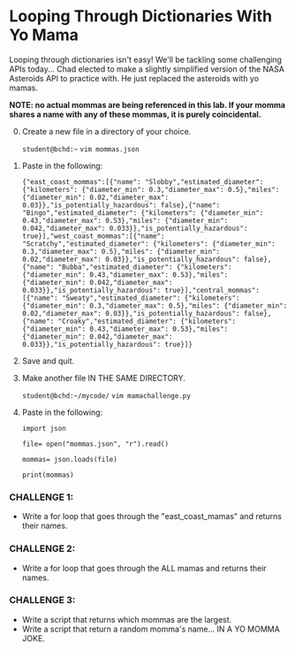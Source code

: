 # Looping Through Dictionaries With Yo Mama

Looping through dictionaries isn't easy! We'll be tackling some challenging APIs today... Chad elected to make a slightly simplified version of the NASA Asteroids API to practice with. He just replaced the asteroids with yo mamas.

**NOTE: no actual mommas are being referenced in this lab. If your momma shares a name with any of these mommas, it is purely coincidental.**

0. Create a new file in a directory of your choice.

    `student@bchd:~` `vim mommas.json`
    
0. Paste in the following:

    ```
    {"east_coast_mommas":[{"name": "Slobby","estimated_diameter": {"kilometers": {"diameter_min": 0.3,"diameter_max": 0.5},"miles": {"diameter_min": 0.02,"diameter_max": 0.03}},"is_potentially_hazardous": false},{"name": "Bingo","estimated_diameter": {"kilometers": {"diameter_min": 0.43,"diameter_max": 0.53},"miles": {"diameter_min": 0.042,"diameter_max": 0.033}},"is_potentially_hazardous": true}],"west_coast_mommas":[{"name": "Scratchy","estimated_diameter": {"kilometers": {"diameter_min": 0.3,"diameter_max": 0.5},"miles": {"diameter_min": 0.02,"diameter_max": 0.03}},"is_potentially_hazardous": false},{"name": "Bubba","estimated_diameter": {"kilometers": {"diameter_min": 0.43,"diameter_max": 0.53},"miles": {"diameter_min": 0.042,"diameter_max": 0.033}},"is_potentially_hazardous": true}],"central_mommas":[{"name": "Sweaty","estimated_diameter": {"kilometers": {"diameter_min": 0.3,"diameter_max": 0.5},"miles": {"diameter_min": 0.02,"diameter_max": 0.03}},"is_potentially_hazardous": false},{"name": "Croaky","estimated_diameter": {"kilometers": {"diameter_min": 0.43,"diameter_max": 0.53},"miles": {"diameter_min": 0.042,"diameter_max": 0.033}},"is_potentially_hazardous": true}]}
    ```
    
0. Save and quit.

0. Make another file IN THE SAME DIRECTORY.


    `student@bchd:~/mycode/` `vim mamachallenge.py`
    
0. Paste in the following:

    ```
    import json

    file= open("mommas.json", "r").read()

    mommas= json.loads(file)

    print(mommas)
    ```

### CHALLENGE 1:

- Write a for loop that goes through the "east_coast_mamas" and returns their names.

### CHALLENGE 2:

- Write a for loop that goes through the ALL mamas and returns their names.

### CHALLENGE 3:

- Write a script that returns which mommas are the largest.
- Write a script that return a random momma's name... IN A YO MOMMA JOKE.
